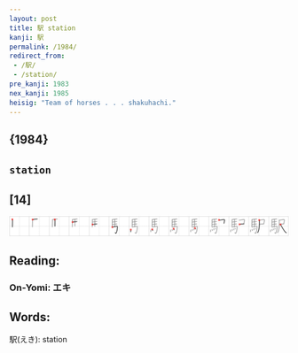 ```yaml
---
layout: post
title: 駅 station
kanji: 駅
permalink: /1984/
redirect_from:
 - /駅/
 - /station/
pre_kanji: 1983
nex_kanji: 1985
heisig: "Team of horses . . . shakuhachi."
---
```


## {1984}

## `station`

## [14]

<div class="stroke"><img src="../images/E9A785.png" /></div>

## Reading:

### On-Yomi: エキ

## Words:

駅(えき): station
